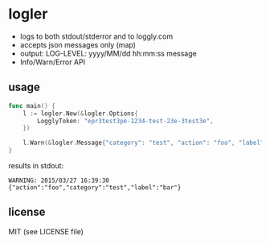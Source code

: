 # logler

- logs to both stdout/stderror and to loggly.com
- accepts json messages only (map)
- output: LOG-LEVEL: yyyy/MM/dd hh:mm:ss message
- Info/Warn/Error API

## usage

```go
func main() {
	l := logler.New(&logler.Options{
		LogglyToken: "epr3test3pe-1234-test-23e-3test3e",
	})

	l.Warn(&logler.Message{"category": "test", "action": "foo", "label": "bar"})
}

```
results in stdout:
```shell
WARNING: 2015/03/27 16:39:30 {"action":"foo","category":"test","label":"bar"}
```

## license
MIT (see LICENSE file)